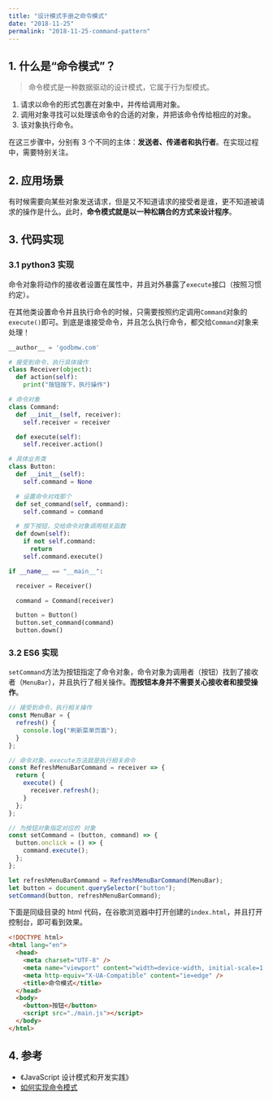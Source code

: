 ```yaml
---
title: "设计模式手册之命令模式"
date: "2018-11-25"
permalink: "2018-11-25-command-pattern"
---
```


## 1. 什么是“命令模式”？

> 命令模式是一种数据驱动的设计模式，它属于行为型模式。

1. 请求以命令的形式包裹在对象中，并传给调用对象。
2. 调用对象寻找可以处理该命令的合适的对象，并把该命令传给相应的对象。
3. 该对象执行命令。

在这三步骤中，分别有 3 个不同的主体：**发送者、传递者和执行者**。在实现过程中，需要特别关注。

## 2. 应用场景

有时候需要向某些对象发送请求，但是又不知道请求的接受者是谁，更不知道被请求的操作是什么。此时，**命令模式就是以一种松耦合的方式来设计程序**。

## 3. 代码实现

### 3.1 python3 实现

命令对象将动作的接收者设置在属性中，并且对外暴露了`execute`接口（按照习惯约定）。

在其他类设置命令并且执行命令的时候，只需要按照约定调用`Command`对象的`execute()`即可。到底是谁接受命令，并且怎么执行命令，都交给`Command`对象来处理！

```python
__author__ = 'godbmw.com'

# 接受到命令，执行具体操作
class Receiver(object):
  def action(self):
    print("按钮按下，执行操作")

# 命令对象
class Command:
  def __init__(self, receiver):
    self.receiver = receiver

  def execute(self):
    self.receiver.action()

# 具体业务类
class Button:
  def __init__(self):
    self.command = None

  # 设置命令对戏那个
  def set_command(self, command):
    self.command = command

  # 按下按钮，交给命令对象调用相关函数
  def down(self):
    if not self.command:
      return
    self.command.execute()

if __name__ == "__main__":

  receiver = Receiver()

  command = Command(receiver)

  button = Button()
  button.set_command(command)
  button.down()
```

### 3.2 ES6 实现

`setCommand`方法为按钮指定了命令对象，命令对象为调用者（按钮）找到了接收者（`MenuBar`），并且执行了相关操作。**而按钮本身并不需要关心接收者和接受操作**。

```javascript
// 接受到命令，执行相关操作
const MenuBar = {
  refresh() {
    console.log("刷新菜单页面");
  }
};

// 命令对象，execute方法就是执行相关命令
const RefreshMenuBarCommand = receiver => {
  return {
    execute() {
      receiver.refresh();
    }
  };
};

// 为按钮对象指定对应的 对象
const setCommand = (button, command) => {
  button.onclick = () => {
    command.execute();
  };
};

let refreshMenuBarCommand = RefreshMenuBarCommand(MenuBar);
let button = document.querySelector("button");
setCommand(button, refreshMenuBarCommand);
```

下面是同级目录的 html 代码，在谷歌浏览器中打开创建的`index.html`，并且打开控制台，即可看到效果。

```html
<!DOCTYPE html>
<html lang="en">
  <head>
    <meta charset="UTF-8" />
    <meta name="viewport" content="width=device-width, initial-scale=1.0" />
    <meta http-equiv="X-UA-Compatible" content="ie=edge" />
    <title>命令模式</title>
  </head>
  <body>
    <button>按钮</button>
    <script src="./main.js"></script>
  </body>
</html>
```

## 4. 参考

- 《JavaScript 设计模式和开发实践》
- [如何实现命令模式](https://www.yiibai.com/python_design_patterns/python_design_patterns_command.html)

